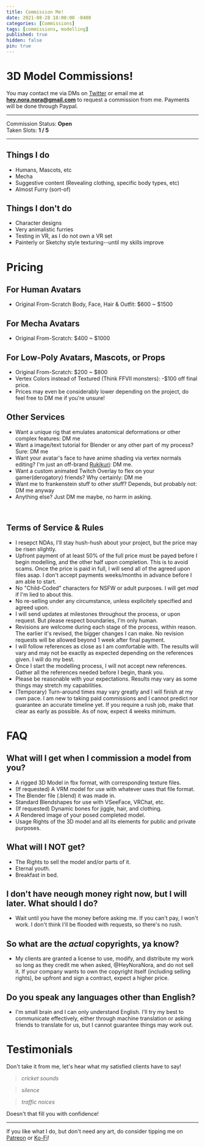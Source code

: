 ```yaml
---
title: Commission Me!
date: 2021-08-28 18:00:00 -0400
categories: [Commissions]
tags: [commissions, modelling]
published: true
hidden: false
pin: true
---
```

# 3D Model Commissions!

You may contact me via DMs on [Twitter](https://twitter.com/HeyNoraNora) or email me at **hey.nora.nora@gmail.com** to request a commission from me. Payments will be done through Paypal.

---

Commission Status: **Open**<br>
Taken Slots: **1 / 5**

---

## Things I do

* Humans, Mascots, etc
* Mecha
* Suggestive content (Revealing clothing, specific body types, etc)
* Almost Furry (sort-of)

## Things I don't do

* Character designs
* Very animalistic furries
* Testing in VR, as I do not own a VR set
* Painterly or Sketchy style texturing--until my skills improve

# Pricing

## For Human Avatars

* Original From-Scratch Body, Face, Hair & Outfit: $600 ~ $1500

## For Mecha Avatars

* Original From-Scratch: $400 ~ $1000

## For Low-Poly Avatars, Mascots, or Props

* Original From-Scratch: $200 ~ $800
* Vertex Colors instead of Textured (Think FFVII monsters): -$100 off final price.
* Prices may even be considerably lower depending on the project, do feel free to DM me if you're unsure!

## Other Services

* Want a unique rig that emulates anatomical deformations or other complex features: DM me
* Want a image/text tutorial for Blender or any other part of my process? Sure: DM me
* Want your avatar's face to have anime shading via vertex normals editing? I'm just an off-brand [Rukikuri](https://mobile.twitter.com/rukikuri): DM me.
* Want a custom animated Twitch Overlay to flex on your gamer(derogatory) friends? Why certainly: DM me
* Want me to frankenstein stuff to other stuff? Depends, but probably not: DM me anyway
* Anything else? Just DM me maybe, no harm in asking.

<br>

## Terms of Service & Rules

* I resepct NDAs, I'll stay hush-hush about your project, but the price may be risen slightly.
* Upfront payment of at least 50% of the full price must be payed before I begin modelling, and the other half upon completion. This is to avoid scams. Once the price is paid in full, I will send all of the agreed upon files asap. I don't accept payments weeks/months in advance before I am able to start.
* No "Child-Coded" characters for NSFW or adult purposes. I will get *mad* if I'm lied to about this.
* No re-selling under any circumstance, unless explicitely specified and agreed upon.
* I will send updates at milestones throughout the process, or upon request. But please respect boundaries, I'm only human.
* Revisions are welcome during each stage of the process, within reason. The earlier it's revised, the bigger changes I can make. No revision requests will be allowed beyond 1 week after final payment.
* I will follow references as close as I am comfortable with. The results will vary and may not be exactly as expected depending on the references given. I will do my best.
* Once I start the modelling process, I will not accept new references. Gather all the references needed before I begin, thank you.
* Please be reasonable with your expectations. Results may vary as some things may stretch my capabilities.
* (Temporary) Turn-around times may vary greatly and I will finish at my own pace. I am new to taking paid commissions and I cannot predict nor guarantee an accurate timeline yet. If you require a rush job, make that clear as early as possible. As of now, expect 4 weeks minimum.


# FAQ

## What will I get when I commission a model from you?

* A rigged 3D Model in fbx format, with corresponding texture files.
* (If requested) A VRM model for use with whatever uses that file format.
* The Blender file (.blend) it was made in.
* Standard Blendshapes for use with VSeeFace, VRChat, etc.
* (If requested) Dynamic bones for jiggle, hair, and clothing.
* A Rendered image of your posed completed model.
* Usage Rights of the 3D model and all its elements for public and private purposes.

## What will I NOT get?

* The Rights to sell the model and/or parts of it.
* Eternal youth.
* Breakfast in bed.

## I don't have neough money right now, but I will later. What should I do?

* Wait until you have the money before asking me. If you can't pay, I won't work. I don't think I'll be flooded with requests, so there's no rush.

## So what are the *actual* copyrights, ya know?

* My clients are granted a license to use, modify, and distribute my work so long as they credit me when asked, @HeyNoraNora, and do not sell it. If your company wants to own the copyright itself (including selling rights), be upfront and sign a contract, expect a higher price.

## Do you speak any languages other than English?

* I'm small brain and I can only understand English. I'll try my best to communicate effectively, either through machine translation or asking friends to translate for us, but I cannot guarantee things may work out.

# Testimonials

Don't take it from me, let's hear what my satisfied clients have to say!

  > *cricket sounds*

  > *silence*

  > *traffic noices*

Doesn't that fill you with confidence!

---

If you like what I do, but don't need any art, do consider tipping me on [Patreon](https://www.patreon.com/heynoranora) or [Ko-Fi](https://ko-fi.com/heynoranora)!

